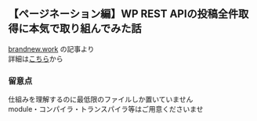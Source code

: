 ## 【ページネーション編】WP REST APIの投稿全件取得に本気で取り組んでみた話

[brandnew.work](https://brandnew.work/) の記事より  
詳細は[こちら](https://brandnew.work/column/wordpress/wp-rest-api/wp_rest_api-all_posts-pagination/)から

### 留意点
仕組みを理解するのに最低限のファイルしか置いていません  
module・コンパイラ・トランスパイラ等はご用意くださいませ
